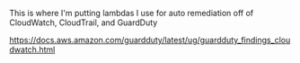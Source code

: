 This is where I'm putting lambdas I use for auto remediation off of CloudWatch, CloudTrail, and GuardDuty

https://docs.aws.amazon.com/guardduty/latest/ug/guardduty_findings_cloudwatch.html
